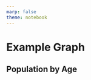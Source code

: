 ```yaml
---
marp: false
theme: notebook
---
```



# Example Graph

## Population by Age

<div id="d3_container"></div>
<script type="module">
// Example from: https://observablehq.com/@d3/donut-chart/2
// data = FileAttachment("./population-by-age.csv").csv({typed: true})

d3.csv("/static/data/population-by-age.csv", d3.autoType).then(data => {
  const width = 500; // Define width
  const height = Math.min(width, 500);
  const radius = Math.min(width, height) / 2;

  const arc = d3.arc()
      .innerRadius(radius * 0.67)
      .outerRadius(radius - 1);

  const pie = d3.pie()
      .padAngle(1 / radius)
      .sort(null)
      .value(d => d.value);

  const color = d3.scaleOrdinal()
      .domain(data.map(d => d.name))
      .range(d3.quantize(t => d3.interpolateSpectral(t * 0.8 + 0.1), data.length).reverse());

  const svg = d3.create("svg")
      .attr("width", width)
      .attr("height", height)
      .attr("viewBox", [-width / 2, -height / 2, width, height]);


  const arcs = svg.append("g")
      .selectAll("path")
      .data(pie(data))
      .enter().append("path")
      .attr("fill", d => color(d.data.name))
      .attr("d", arc)
      .append("title")
      .text(d => `${d.data.name}: ${d.data.value.toLocaleString()}`);

  svg.append("g")
      .attr("font-family", "sans-serif")
      .attr("font-size", 12)
      .attr("text-anchor", "middle")
      .selectAll("text")
      .data(pie(data))
      .enter().append("text")
      .attr("transform", d => `translate(${arc.centroid(d)})`)
      .call(text => text.append("tspan")
          .attr("y", "-0.4em")
          .attr("font-weight", "bold")
          .text(d => d.data.name))
      .call(text => text.append("tspan")
          .attr("x", 0)
          .attr("y", "0.7em")
          .attr("fill-opacity", 0.7)
          .text(d => d.data.value.toLocaleString()));

  document.getElementById("d3_container").appendChild(svg.node());
});
</script>



